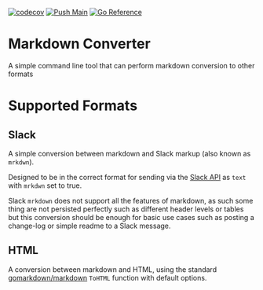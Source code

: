 [![codecov](https://codecov.io/gh/evilmonkeyinc/markdownconverter/branch/main/graph/badge.svg?token=4PU85I7J2R)](https://codecov.io/gh/evilmonkeyinc/markdownconverter)
[![Push Main](https://github.com/evilmonkeyinc/markdownconverter/actions/workflows/push_main.yml/badge.svg?branch=main)](https://github.com/evilmonkeyinc/markdownconverter/actions/workflows/push_main.yml)
[![Go Reference](https://pkg.go.dev/badge/github.com/evilmonkeyinc/markdownconverter.svg)](https://pkg.go.dev/github.com/evilmonkeyinc/markdownconverter)

# Markdown Converter

A simple command line tool that can perform markdown conversion to other formats

# Supported Formats

## Slack

A simple conversion between markdown and Slack markup (also known as `mrkdwn`).

Designed to be in the correct format for sending via the [Slack API](https://api.slack.com/methods/chat.postMessage) as `text` with `mrkdwn` set to true.

Slack `mrkdown` does not support all the features of markdown, as such some thing are not persisted perfectly such as different header levels or tables but this conversion should be enough for basic use cases such as posting a change-log or simple readme to a Slack message.

## HTML

A conversion between markdown and HTML, using the standard [gomarkdown/markdown](https://github.com/gomarkdown/markdown) `ToHTML` function with default options.

